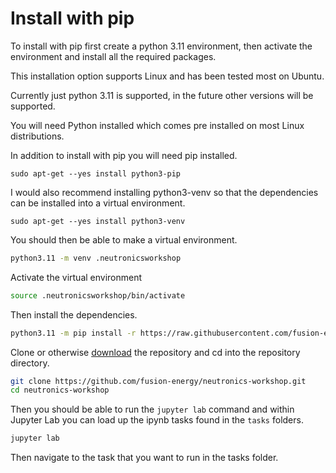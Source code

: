 # Install with pip

To install with pip first create a python 3.11 environment, then activate the environment and install all the required packages.

This installation option supports Linux and has been tested most on Ubuntu.

Currently just python 3.11 is supported, in the future other versions will be supported.

You will need Python installed which comes pre installed on most Linux distributions.

In addition to install with pip you will need pip installed.
```
sudo apt-get --yes install python3-pip
```

I would also recommend installing python3-venv so that the dependencies can be installed into a virtual environment.
```
sudo apt-get --yes install python3-venv
```

You should then be able to make a virtual environment.
```bash
python3.11 -m venv .neutronicsworkshop
```

Activate the virtual environment
```bash
source .neutronicsworkshop/bin/activate
```

Then install the dependencies.
```bash
python3.11 -m pip install -r https://raw.githubusercontent.com/fusion-energy/neutronics-workshop/refs/heads/main/requirements.txt
```

Clone or otherwise [download](https://github.com/fusion-energy/neutronics-workshop/archive/refs/heads/main.zip) the repository and cd into the repository directory.

```bash
git clone https://github.com/fusion-energy/neutronics-workshop.git
cd neutronics-workshop
```

Then you should be able to run the ```jupyter lab``` command and within Jupyter Lab you can load up the ipynb tasks found in the ```tasks``` folders.

```bash
jupyter lab
```

Then navigate to the task that you want to run in the tasks folder.
